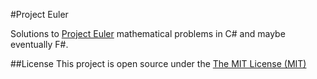 #Project Euler

Solutions to [Project Euler](http://projecteuler.net) mathematical problems in C# and maybe eventually F#.

##License
This project is open source under the [The MIT License (MIT)](http://www.opensource.org/licenses/mit-license.php)
